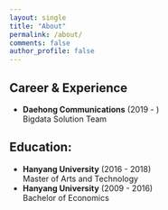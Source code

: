 ```yaml
---
layout: single
title: "About"
permalink: /about/
comments: false
author_profile: false
---
```


## Career & Experience
- **Daehong Communications** (2019 - )   
  Bigdata Solution Team
  
## Education:
- **Hanyang University** (2016 - 2018)   
  Master of Arts and Technology
- **Hanyang University** (2009 - 2016)   
  Bachelor of Economics
  